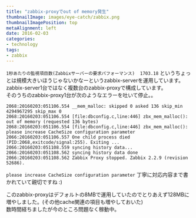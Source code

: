 ```yaml
---
title: "zabbix-proxyでout of memory発生"
thumbnailImage: images/eye-catch/zabbix.png
thumbnailImagePosition: top
metaAlignment: left
date: 2016-02-03
categories:
- technology
tags:
- zabbix
---
```


`1秒あたりの監視項目数(Zabbixサーバーの要求パフォーマンス)	1703.18` というちょっとは規模大きいほうじゃないかなーというzabbix-serverを運用しています。  
zabbix-server1台ではなく複数台のzabbix-proxyで構成しています。  
そのうちのzabbix-proxy1台が次のようなエラーを吐いて停止。。  
<!--more-->

```
2068:20160203:051106.554 __mem_malloc: skipped 0 asked 136 skip_min 4294967295 skip_max 0
2068:20160203:051106.554 [file:dbconfig.c,line:446] zbx_mem_malloc(): out of memory (requested 136 bytes)
2068:20160203:051106.554 [file:dbconfig.c,line:446] zbx_mem_malloc(): please increase CacheSize configuration parameter
2066:20160203:051106.557 One child process died (PID:2068,exitcode/signal:255). Exiting ...
2066:20160203:051108.559 syncing history data...
2066:20160203:051108.562 syncing history data done
2066:20160203:051108.562 Zabbix Proxy stopped. Zabbix 2.2.9 (revision 52686).
```

`please increase CacheSize configuration parameter`
丁寧に対応内容まで書かれていて親切ですね :)  
  
このzabbix-proxyはデフォルトの8MBで運用していたのでとりあえず128MBに増やしました。(その他cache関連の項目も増やしておいた)  
数時間経ちましたが今のところ問題なく稼動中。
